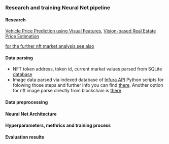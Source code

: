 ### Research and training Neural Net pipeline

#### Research

[Vehicle Price Prediction using Visual Features](https://arxiv.org/abs/1803.11227), [Vision-based Real Estate Price Estimation](https://www.researchgate.net/publication/318528081_Vision-based_Real_Estate_Price_Estimation)

[for the further nft market analysis see also](https://www.kaggle.com/simiotic/ethereum-nft-analysis)

#### Data parsing
- NFT token address, token id, current market values parsed from SQLite [database](https://www.kaggle.com/simiotic/ethereum-nfts)
- Image data parsed via indexed database of [Infura API](https://infura.io/)
Python scripts for folowing those steps and further info you can find [there](https://github.com/meat-app-hack/nft-data-parser). Another option for nft image parse directly from blockchain is [there](https://github.com/meat-app-hack/zora-nft-data-parser)

#### Data preprocessing

#### Neural Net Architecture

#### Hyperparameters, methrics and training process 

#### Evaluation results
